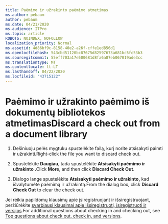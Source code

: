 ```yaml
---
title: Paėmimo ir užrakinto paėmimo atmetimas
ms.author: pebaum
author: pebaum
ms.date: 04/21/2020
ms.audience: ITPro
ms.topic: article
ROBOTS: NOINDEX, NOFOLLOW
localization_priority: Normal
ms.assetid: 4d86bf9c-8158-40e2-a26f-cffe1ed856d1
ms.openlocfilehash: 543cbd51120bc87675d82597673a681bc5fc53b3
ms.sourcegitcommit: 55eff703a17e500681d8fa6a87eb067019ade3cc
ms.translationtype: MT
ms.contentlocale: lt-LT
ms.lasthandoff: 04/22/2020
ms.locfileid: "43715122"
---
```

# <a name="discard-a-check-out-from-a-document-library"></a><span data-ttu-id="91fac-102">Paėmimo ir užrakinto paėmimo iš dokumentų bibliotekos atmetimas</span><span class="sxs-lookup"><span data-stu-id="91fac-102">Discard a check out from a document library</span></span>

1. <span data-ttu-id="91fac-103">Dešiniuoju pelės mygtuku spustelėkite failą, kurį norite atsisakyti paimti ir užrakinti.</span><span class="sxs-lookup"><span data-stu-id="91fac-103">Right-click the file you want to discard check out.</span></span>
    
2. <span data-ttu-id="91fac-104">Spustelėkite **Daugiau**, tada spustelėkite **Atsisakyti paėmimo ir užrakinto .**</span><span class="sxs-lookup"><span data-stu-id="91fac-104">Click **More**, and then click **Discard Check Out**.</span></span> 
    
3. <span data-ttu-id="91fac-105">Dialogo lange spustelėkite **Atsisakyti paėmimo ir užrakinto,** kad išvalytumėte paėmimą ir užrakintą.</span><span class="sxs-lookup"><span data-stu-id="91fac-105">From the dialog box, click **Discard Check Out** to clear the check out.</span></span> 
    
<span data-ttu-id="91fac-106">Jei reikia papildomų klausimų apie įsiregistruojant ir išsiregistruojant, peržiūrėkite [svarbiausi klausimai apie išsiregistruoti, įsiregistruoti ir versijos](https://go.microsoft.com/fwlink/?linkid=2018786).</span><span class="sxs-lookup"><span data-stu-id="91fac-106">For additional questions about checking in and checking out, see [Top questions about check out, check in, and versions](https://go.microsoft.com/fwlink/?linkid=2018786).</span></span>
  

